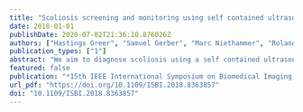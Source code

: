 ```yaml
---
title: "Scoliosis screening and monitoring using self contained ultrasound and neural networks"
date: 2018-01-01
publishDate: 2020-07-02T21:36:10.876026Z
authors: ["Hastings Greer", "Samuel Gerber", "Marc Niethammer", "Roland Kwitt", "Matt McCormick", "Deepak Roy Chittajallu", "Neal Siekierski", "Matthew Oetgen", "Kevin Cleary", "Stephen R. Aylward"]
publication_types: ["1"]
abstract: "We aim to diagnose scoliosis using a self contained ultrasound device that does not require significant training to operate. The device knows its angle relative to vertical using an embedded inertial measurement unit, and it estimates its angle relative to a vertebrae using a neural network analysis of its ultrasound images. The composition of those angles defines the angle of a vertebrae from vertical. The maximum difference between vertebrae angles collected from a scan of a spine yields the Cobb angle measure that is used to quantify scoliosis severity."
featured: false
publication: "*15th IEEE International Symposium on Biomedical Imaging, ISBI 2018, Washington, DC, USA, April 4-7, 2018*"
url_pdf: "https://doi.org/10.1109/ISBI.2018.8363857"
doi: "10.1109/ISBI.2018.8363857"
---
```



